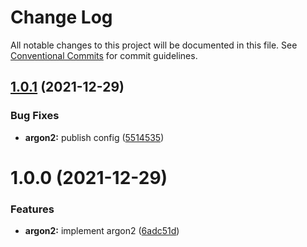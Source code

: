 # Change Log

All notable changes to this project will be documented in this file.
See [Conventional Commits](https://conventionalcommits.org) for commit guidelines.

## [1.0.1](https://github.com/napi-rs/node-rs/compare/@node-rs/argon2@1.0.0...@node-rs/argon2@1.0.1) (2021-12-29)

### Bug Fixes

- **argon2:** publish config ([5514535](https://github.com/napi-rs/node-rs/commit/5514535ba6bd8f47e301fdef46f6e57134672ece))

# 1.0.0 (2021-12-29)

### Features

- **argon2:** implement argon2 ([6adc51d](https://github.com/napi-rs/node-rs/commit/6adc51dd43dc077bd1a3e458b183f81375508dae))
